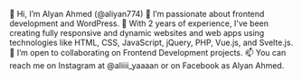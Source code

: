 👋 Hi, I’m Alyan Ahmed (@aliyan774)
👀 I’m passionate about frontend development and WordPress.
💼 With 2 years of experience, I've been creating fully responsive and dynamic websites and web apps using technologies like HTML, CSS, JavaScript, jQuery, PHP, Vue.js, and Svelte.js.
💞️ I’m open to collaborating on Frontend Development projects.
📫 You can reach me on Instagram at @aliiii_yaaaan or on Facebook as Alyan Ahmed.

<!---
aliyan774/aliyan774 is a ✨ special ✨ repository because its `README.md` (this file) appears on your GitHub profile.
You can click the Preview link to take a look at your changes.
--->
